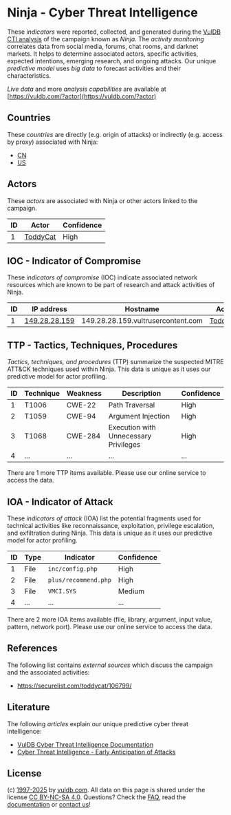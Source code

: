 # Ninja - Cyber Threat Intelligence

These _indicators_ were reported, collected, and generated during the [VulDB CTI analysis](https://vuldb.com/?kb.cti) of the campaign known as _Ninja_. The _activity monitoring_ correlates data from social media, forums, chat rooms, and darknet markets. It helps to determine associated actors, specific activities, expected intentions, emerging research, and ongoing attacks. Our unique _predictive model_ uses _big data_ to forecast activities and their characteristics.

_Live data_ and more _analysis capabilities_ are available at [https://vuldb.com/?actor](https://vuldb.com/?actor)

## Countries

These _countries_ are directly (e.g. origin of attacks) or indirectly (e.g. access by proxy) associated with Ninja:

* [CN](https://vuldb.com/?country.cn)
* [US](https://vuldb.com/?country.us)

## Actors

These _actors_ are associated with Ninja or other actors linked to the campaign.

ID | Actor | Confidence
-- | ----- | ----------
1 | [ToddyCat](https://vuldb.com/?actor.toddycat) | High

## IOC - Indicator of Compromise

These _indicators of compromise_ (IOC) indicate associated network resources which are known to be part of research and attack activities of Ninja.

ID | IP address | Hostname | Actor | Confidence
-- | ---------- | -------- | ----- | ----------
1 | [149.28.28.159](https://vuldb.com/?ip.149.28.28.159) | 149.28.28.159.vultrusercontent.com | [ToddyCat](https://vuldb.com/?actor.toddycat) | Medium

## TTP - Tactics, Techniques, Procedures

_Tactics, techniques, and procedures_ (TTP) summarize the suspected MITRE ATT&CK techniques used within Ninja. This data is unique as it uses our predictive model for actor profiling.

ID | Technique | Weakness | Description | Confidence
-- | --------- | -------- | ----------- | ----------
1 | T1006 | CWE-22 | Path Traversal | High
2 | T1059 | CWE-94 | Argument Injection | High
3 | T1068 | CWE-284 | Execution with Unnecessary Privileges | High
4 | ... | ... | ... | ...

There are 1 more TTP items available. Please use our online service to access the data.

## IOA - Indicator of Attack

These _indicators of attack_ (IOA) list the potential fragments used for technical activities like reconnaissance, exploitation, privilege escalation, and exfiltration during Ninja. This data is unique as it uses our predictive model for actor profiling.

ID | Type | Indicator | Confidence
-- | ---- | --------- | ----------
1 | File | `inc/config.php` | High
2 | File | `plus/recommend.php` | High
3 | File | `VMCI.SYS` | Medium
4 | ... | ... | ...

There are 2 more IOA items available (file, library, argument, input value, pattern, network port). Please use our online service to access the data.

## References

The following list contains _external sources_ which discuss the campaign and the associated activities:

* https://securelist.com/toddycat/106799/

## Literature

The following _articles_ explain our unique predictive cyber threat intelligence:

* [VulDB Cyber Threat Intelligence Documentation](https://vuldb.com/?kb.cti)
* [Cyber Threat Intelligence - Early Anticipation of Attacks](https://www.scip.ch/en/?labs.20201022)

## License

(c) [1997-2025](https://vuldb.com/?kb.changelog) by [vuldb.com](https://vuldb.com/?kb.about). All data on this page is shared under the license [CC BY-NC-SA 4.0](https://creativecommons.org/licenses/by-nc-sa/4.0/). Questions? Check the [FAQ](https://vuldb.com/?kb.faq), read the [documentation](https://vuldb.com/?kb) or [contact us](https://vuldb.com/?contact)!
